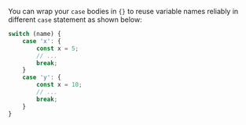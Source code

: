 
You can wrap your `case` bodies in `{}` to reuse variable names reliably in different `case` statement as shown below:

```ts
switch (name) {
    case 'x': {
        const x = 5;
        // ...
        break;
    }
    case 'y': {
        const x = 10;
        // ...
        break;
    }
}
```
